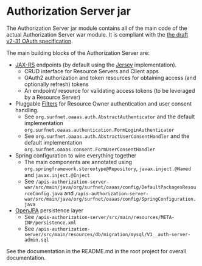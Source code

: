 Authorization Server jar
======
The Authorization Server jar module contains all of the main code of the actual Authorization Server war module. It is compliant with the [the draft v2-31 OAuth specification](http://tools.ietf.org/html/draft-ietf-oauth-v2-31).

The main building blocks of the Authorization Server are:

* [JAX-RS](http://en.wikipedia.org/wiki/Java_API_for_RESTful_Web_Services) endpoints (by default using the [Jersey](http://jersey.java.net/) implementation).
    * CRUD interface for Resource Servers and Client apps
    * OAuth2 authorization and token resources for obtaining access (and optionally refresh) tokens
    * An endpoint/ resource for validating access tokens (to be leveraged by a Resource Server)
* Pluggable [Filters](http://docs.oracle.com/javaee/1.3/api/javax/servlet/Filter.html) for Resource Owner authentication and user consent handling.
    * See `org.surfnet.oaaas.auth.AbstractAuthenticator` and the default implementation `org.surfnet.oaaas.authentication.FormLoginAuthenticator`
    * See `org.surfnet.oaaas.auth.AbstractUserConsentHandler` and the default implementation `org.surfnet.oaaas.consent.FormUserConsentHandler`
* Spring configuration to wire everything together
    * The main components are annotated using `org.springframework.stereotype@Repository`, `javax.inject.@Named` and `javax.inject.@Inject`
    * See `/apis-authorization-server-war/src/main/java/org/surfnet/oaaas/config/DefaultPackagesResourceConfig.java` and `/apis-authorization-server-war/src/main/java/org/surfnet/oaaas/config/SpringConfiguration.java`
* [OpenJPA](http://openjpa.apache.org/) persistence layer
    * See `/apis-authorization-server/src/main/resources/META-INF/persistence.xml`
    * See `/apis-authorization-server/src/main/resources/db/migration/mysql/V1__auth-server-admin.sql`

See the documentation in the README.md in the root project for overall documentation.

